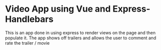 <h1> Video App using Vue and Express-Handlebars </h1>
<p> This is an app done in using express to render views on the page and then populate it. The app shows off trailers and allows the user to comment and rate the trailer / movie  </p>
